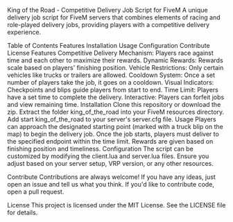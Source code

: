 King of the Road - Competitive Delivery Job Script for FiveM
A unique delivery job script for FiveM servers that combines elements of racing and role-played delivery jobs, providing players with a competitive delivery experience.

Table of Contents
Features
Installation
Usage
Configuration
Contribute
License
Features
Competitive Delivery Mechanism: Players race against time and each other to maximize their rewards.
Dynamic Rewards: Rewards scale based on players' finishing position.
Vehicle Restrictions: Only certain vehicles like trucks or trailers are allowed.
Cooldown System: Once a set number of players take the job, it goes on a cooldown.
Visual Indicators: Checkpoints and blips guide players from start to end.
Time Limit: Players have a set time to complete the delivery.
Interactive: Players can forfeit jobs and view remaining time.
Installation
Clone this repository or download the zip.
Extract the folder king_of_the_road into your FiveM resources directory.
Add start king_of_the_road to your server's server.cfg file.
Usage
Players can approach the designated starting point (marked with a truck blip on the map) to begin the delivery job.
Once the job starts, players must deliver to the specified endpoint within the time limit.
Rewards are given based on finishing position and timeliness.
Configuration
The script can be customized by modifying the client.lua and server.lua files. Ensure you adjust based on your server setup, VRP version, or any other resources.

Contribute
Contributions are always welcome! If you have any ideas, just open an issue and tell us what you think. If you'd like to contribute code, open a pull request.

License
This project is licensed under the MIT License. See the LICENSE file for details.
